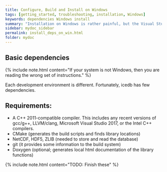 ```yaml
---
title: Configure, Build and Install on Windows
tags: [getting_started, troubleshooting, installation, Windows]
keywords: dependencies Windows install
summary: "Installation on Windows is rather painful, but the Visual Studio debugger is excellent."
sidebar: mydoc_sidebar
permalink: install_deps_on_win.html
folder: mydoc
---
```


## Basic dependencies

{% include note.html content="If your system is not Windows, then you are reading the wrong set of instructions." %}


Each development environment is different. Fortunately, icedb has few dependencies.

Requirements:
--------------

- A C++ 2011-compatible compiler. This includes any recent versions of gcc/g++, LLVM/clang, Microsoft Visual Studio 2017, or the Intel C++ compilers.
- CMake (generates the build scripts and finds library locations)
- NetCDF, HDF5, ZLIB (needed to store and read the database)
- git (it provides some information to the build system)
- Doxygen (optional; generates local html documentation of the library functions)


{% include note.html content="TODO: Finish these" %}


